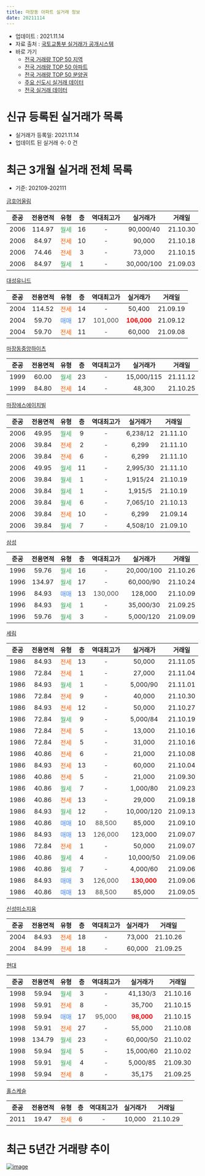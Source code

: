 ```yaml
---
title: 마장동 아파트 실거래 정보
date: 20211114
---
```


* 업데이트 : 2021.11.14
* 자료 출처 : [국토교통부 실거래가 공개시스템](http://rt.molit.go.kr)
* 바로 가기
    * [전국 거래량 TOP 50 지역](https://apt-info.github.io/apt-trade-info/tr)
    * [전국 거래량 TOP 50 아파트](https://apt-info.github.io/apt-trade-info/ta)
    * [전국 거래량 TOP 50 분양권](https://apt-info.github.io/apt-trade-info/tb)
    * [주요 신도시 실거래 데이터](https://apt-info.github.io/apt-trade-info/newtown)
    * [전국 실거래 데이터](https://apt-info.github.io/apt-trade-info/all)



<script async src="https://pagead2.googlesyndication.com/pagead/js/adsbygoogle.js"></script>
<!-- 기본광고 -->
<ins class="adsbygoogle"
     style="display:block"
     data-ad-client="ca-pub-1142216861245946"
     data-ad-slot="4805727019"
     data-ad-format="auto"
     data-full-width-responsive="true"></ins>
<script>
     (adsbygoogle = window.adsbygoogle || []).push({});
</script>


# 신규 등록된 실거래가 목록

* 실거래가 등록일: 2021.11.14
* 업데이트 된 실거래 수: 0 건




<script async src="https://pagead2.googlesyndication.com/pagead/js/adsbygoogle.js"></script>
<!-- 기본광고 -->
<ins class="adsbygoogle"
     style="display:block"
     data-ad-client="ca-pub-1142216861245946"
     data-ad-slot="4805727019"
     data-ad-format="auto"
     data-full-width-responsive="true"></ins>
<script>
     (adsbygoogle = window.adsbygoogle || []).push({});
</script>


# 최근 3개월 실거래 전체 목록
* 기준: 202109-202111


[금호어울림](https://search.naver.com/search.naver?query=%EA%B8%88%ED%98%B8%EC%96%B4%EC%9A%B8%EB%A6%BC)

|준공|전용면적|유형|층|역대최고가|실거래가|거래일|
|:---:|:---:|:---:|:---:|:---:|:---:|:---:|
|2006|114.97|<span style="color:#34A853">월세</span>|16|<span style="color:#444444">-</span>|90,000/40|21.10.30|
|2006|84.97|<span style="color:#FF5A00">전세</span>|10|<span style="color:#444444">-</span>|90,000|21.10.18|
|2006|74.46|<span style="color:#FF5A00">전세</span>|3|<span style="color:#444444">-</span>|73,000|21.10.15|
|2006|84.97|<span style="color:#34A853">월세</span>|1|<span style="color:#444444">-</span>|30,000/100|21.09.03|

[대성유니드](https://search.naver.com/search.naver?query=%EB%8C%80%EC%84%B1%EC%9C%A0%EB%8B%88%EB%93%9C)

|준공|전용면적|유형|층|역대최고가|실거래가|거래일|
|:---:|:---:|:---:|:---:|:---:|:---:|:---:|
|2004|114.52|<span style="color:#FF5A00">전세</span>|14|<span style="color:#444444">-</span>|50,400|21.09.19|
|2004|59.70|<span style="color:#4285F3">매매</span>|17|<span style="color:#444444">101,000</span>|<b><span style="color:#FF0000">106,000</span></b>|21.09.12|
|2004|59.70|<span style="color:#FF5A00">전세</span>|11|<span style="color:#444444">-</span>|60,000|21.09.08|

[마장동중앙하이츠](https://search.naver.com/search.naver?query=%EB%A7%88%EC%9E%A5%EB%8F%99%EC%A4%91%EC%95%99%ED%95%98%EC%9D%B4%EC%B8%A0)

|준공|전용면적|유형|층|역대최고가|실거래가|거래일|
|:---:|:---:|:---:|:---:|:---:|:---:|:---:|
|1999|60.00|<span style="color:#34A853">월세</span>|23|<span style="color:#444444">-</span>|15,000/115|21.11.12|
|1999|84.80|<span style="color:#FF5A00">전세</span>|14|<span style="color:#444444">-</span>|48,300|21.10.25|

[마장에스에이치빌](https://search.naver.com/search.naver?query=%EB%A7%88%EC%9E%A5%EC%97%90%EC%8A%A4%EC%97%90%EC%9D%B4%EC%B9%98%EB%B9%8C)

|준공|전용면적|유형|층|역대최고가|실거래가|거래일|
|:---:|:---:|:---:|:---:|:---:|:---:|:---:|
|2006|49.95|<span style="color:#34A853">월세</span>|9|<span style="color:#444444">-</span>|6,238/12|21.11.10|
|2006|39.84|<span style="color:#FF5A00">전세</span>|2|<span style="color:#444444">-</span>|6,299|21.11.10|
|2006|39.84|<span style="color:#FF5A00">전세</span>|6|<span style="color:#444444">-</span>|6,299|21.11.10|
|2006|49.95|<span style="color:#34A853">월세</span>|11|<span style="color:#444444">-</span>|2,995/30|21.11.10|
|2006|39.84|<span style="color:#34A853">월세</span>|1|<span style="color:#444444">-</span>|1,915/24|21.10.19|
|2006|39.84|<span style="color:#34A853">월세</span>|1|<span style="color:#444444">-</span>|1,915/5|21.10.19|
|2006|39.84|<span style="color:#34A853">월세</span>|6|<span style="color:#444444">-</span>|7,065/10|21.10.13|
|2006|39.84|<span style="color:#FF5A00">전세</span>|10|<span style="color:#444444">-</span>|6,299|21.09.14|
|2006|39.84|<span style="color:#34A853">월세</span>|7|<span style="color:#444444">-</span>|4,508/10|21.09.10|

[삼성](https://search.naver.com/search.naver?query=%EC%82%BC%EC%84%B1)

|준공|전용면적|유형|층|역대최고가|실거래가|거래일|
|:---:|:---:|:---:|:---:|:---:|:---:|:---:|
|1996|59.76|<span style="color:#34A853">월세</span>|16|<span style="color:#444444">-</span>|20,000/100|21.10.26|
|1996|134.97|<span style="color:#34A853">월세</span>|17|<span style="color:#444444">-</span>|60,000/90|21.10.24|
|1996|84.93|<span style="color:#4285F3">매매</span>|13|<span style="color:#444444">130,000</span>|128,000|21.10.09|
|1996|84.93|<span style="color:#34A853">월세</span>|1|<span style="color:#444444">-</span>|35,000/30|21.09.25|
|1996|59.76|<span style="color:#34A853">월세</span>|3|<span style="color:#444444">-</span>|5,000/120|21.09.09|

[세림](https://search.naver.com/search.naver?query=%EC%84%B8%EB%A6%BC)

|준공|전용면적|유형|층|역대최고가|실거래가|거래일|
|:---:|:---:|:---:|:---:|:---:|:---:|:---:|
|1986|84.93|<span style="color:#FF5A00">전세</span>|13|<span style="color:#444444">-</span>|50,000|21.11.05|
|1986|72.84|<span style="color:#FF5A00">전세</span>|1|<span style="color:#444444">-</span>|27,000|21.11.04|
|1986|84.93|<span style="color:#34A853">월세</span>|1|<span style="color:#444444">-</span>|5,000/90|21.11.01|
|1986|72.84|<span style="color:#FF5A00">전세</span>|9|<span style="color:#444444">-</span>|40,000|21.10.30|
|1986|84.93|<span style="color:#FF5A00">전세</span>|12|<span style="color:#444444">-</span>|50,000|21.10.27|
|1986|72.84|<span style="color:#34A853">월세</span>|9|<span style="color:#444444">-</span>|5,000/84|21.10.19|
|1986|72.84|<span style="color:#FF5A00">전세</span>|5|<span style="color:#444444">-</span>|13,000|21.10.16|
|1986|72.84|<span style="color:#FF5A00">전세</span>|5|<span style="color:#444444">-</span>|31,000|21.10.16|
|1986|40.86|<span style="color:#FF5A00">전세</span>|6|<span style="color:#444444">-</span>|21,000|21.10.08|
|1986|84.93|<span style="color:#FF5A00">전세</span>|13|<span style="color:#444444">-</span>|60,000|21.10.04|
|1986|40.86|<span style="color:#FF5A00">전세</span>|5|<span style="color:#444444">-</span>|21,000|21.09.30|
|1986|40.86|<span style="color:#34A853">월세</span>|7|<span style="color:#444444">-</span>|1,000/80|21.09.23|
|1986|40.86|<span style="color:#FF5A00">전세</span>|13|<span style="color:#444444">-</span>|29,000|21.09.18|
|1986|84.93|<span style="color:#34A853">월세</span>|12|<span style="color:#444444">-</span>|10,000/120|21.09.13|
|1986|40.86|<span style="color:#4285F3">매매</span>|10|<span style="color:#444444">88,500</span>|85,000|21.09.10|
|1986|84.93|<span style="color:#4285F3">매매</span>|13|<span style="color:#444444">126,000</span>|123,000|21.09.07|
|1986|72.84|<span style="color:#FF5A00">전세</span>|1|<span style="color:#444444">-</span>|50,000|21.09.07|
|1986|40.86|<span style="color:#34A853">월세</span>|4|<span style="color:#444444">-</span>|10,000/50|21.09.06|
|1986|40.86|<span style="color:#34A853">월세</span>|7|<span style="color:#444444">-</span>|4,000/60|21.09.06|
|1986|84.93|<span style="color:#4285F3">매매</span>|3|<span style="color:#444444">126,000</span>|<b><span style="color:#FF0000">130,000</span></b>|21.09.06|
|1986|40.86|<span style="color:#4285F3">매매</span>|13|<span style="color:#444444">88,500</span>|85,000|21.09.05|


<script async src="https://pagead2.googlesyndication.com/pagead/js/adsbygoogle.js"></script>
<!-- 기본광고 -->
<ins class="adsbygoogle"
     style="display:block"
     data-ad-client="ca-pub-1142216861245946"
     data-ad-slot="4805727019"
     data-ad-format="auto"
     data-full-width-responsive="true"></ins>
<script>
     (adsbygoogle = window.adsbygoogle || []).push({});
</script>


[신성미소지움](https://search.naver.com/search.naver?query=%EC%8B%A0%EC%84%B1%EB%AF%B8%EC%86%8C%EC%A7%80%EC%9B%80)

|준공|전용면적|유형|층|역대최고가|실거래가|거래일|
|:---:|:---:|:---:|:---:|:---:|:---:|:---:|
|2004|84.93|<span style="color:#FF5A00">전세</span>|18|<span style="color:#444444">-</span>|73,000|21.10.26|
|2004|84.99|<span style="color:#FF5A00">전세</span>|18|<span style="color:#444444">-</span>|60,000|21.09.25|

[현대](https://search.naver.com/search.naver?query=%ED%98%84%EB%8C%80)

|준공|전용면적|유형|층|역대최고가|실거래가|거래일|
|:---:|:---:|:---:|:---:|:---:|:---:|:---:|
|1998|59.94|<span style="color:#34A853">월세</span>|3|<span style="color:#444444">-</span>|41,130/3|21.10.16|
|1998|59.91|<span style="color:#FF5A00">전세</span>|8|<span style="color:#444444">-</span>|35,700|21.10.15|
|1998|59.94|<span style="color:#4285F3">매매</span>|17|<span style="color:#444444">95,000</span>|<b><span style="color:#FF0000">98,000</span></b>|21.10.15|
|1998|59.91|<span style="color:#FF5A00">전세</span>|27|<span style="color:#444444">-</span>|55,000|21.10.08|
|1998|134.79|<span style="color:#34A853">월세</span>|23|<span style="color:#444444">-</span>|60,000/50|21.10.02|
|1998|59.94|<span style="color:#34A853">월세</span>|5|<span style="color:#444444">-</span>|15,000/60|21.10.02|
|1998|59.91|<span style="color:#34A853">월세</span>|4|<span style="color:#444444">-</span>|5,000/85|21.09.30|
|1998|59.94|<span style="color:#FF5A00">전세</span>|8|<span style="color:#444444">-</span>|35,175|21.09.25|

[홀스케슬](https://search.naver.com/search.naver?query=%ED%99%80%EC%8A%A4%EC%BC%80%EC%8A%AC)

|준공|전용면적|유형|층|역대최고가|실거래가|거래일|
|:---:|:---:|:---:|:---:|:---:|:---:|:---:|
|2011|19.47|<span style="color:#FF5A00">전세</span>|6|<span style="color:#444444">-</span>|10,000|21.10.29|



<script async src="https://pagead2.googlesyndication.com/pagead/js/adsbygoogle.js"></script>
<!-- 기본광고 -->
<ins class="adsbygoogle"
     style="display:block"
     data-ad-client="ca-pub-1142216861245946"
     data-ad-slot="4805727019"
     data-ad-format="auto"
     data-full-width-responsive="true"></ins>
<script>
     (adsbygoogle = window.adsbygoogle || []).push({});
</script>


# 최근 5년간 거래량 추이


<div style="width:100%;">
    <canvas id="deal_progress" height="200"></canvas>
</div>

<script>
new Chart(document.getElementById("deal_progress"), {
    type: 'line',
    data: {
        labels: ['16.01','16.02','16.03','16.04','16.05','16.06','16.07','16.08','16.09','16.10','16.11','16.12','17.01','17.02','17.03','17.04','17.05','17.06','17.07','17.08','17.09','17.10','17.11','17.12','18.01','18.02','18.03','18.04','18.05','18.06','18.07','18.08','18.09','18.10','18.11','18.12','19.01','19.02','19.03','19.04','19.05','19.06','19.07','19.08','19.09','19.10','19.11','19.12','20.01','20.02','20.03','20.04','20.05','20.06','20.07','20.08','20.09','20.10','20.11','20.12','21.01','21.02','21.03','21.04','21.05','21.06','21.07','21.08','21.09','21.10','21.11'],
        datasets: [{
            label: '매매/분양권',
            data: [13,21,18,36,21,26,35,27,21,34,20,13,8,22,24,14,29,20,28,17,13,18,23,14,31,26,23,8,11,15,19,22,12,10,3,4,3,0,5,11,5,16,20,19,19,33,46,25,16,23,16,6,7,34,26,13,10,10,10,23,11,10,4,1,6,13,20,9,5,2,0],
            borderColor: "rgba(66, 133, 243, 1)",
            backgroundColor: "rgba(66, 133, 243, 0.05)",
            borderWidth: 1,
            pointRadius: 0,
            fill: false,
            lineTension: 0
        },{
            label: '전/월세',
            data: [21,33,40,31,31,22,22,23,23,24,31,72,39,39,30,26,35,32,35,36,23,30,26,34,38,31,46,33,34,24,27,27,41,49,27,54,50,36,31,23,23,24,23,28,35,18,28,35,32,37,33,30,32,26,34,29,28,22,36,100,27,32,26,19,29,29,36,34,17,23,8],
            borderColor: "rgba(255, 90, 0, 1)",
            backgroundColor: "rgba(255, 90, 0, 0.05)",
            borderWidth: 1,
            pointRadius: 0,
            fill: false,
            lineTension: 0
        },{
            label: '합계',
            data: [34,54,58,67,52,48,57,50,44,58,51,85,47,61,54,40,64,52,63,53,36,48,49,48,69,57,69,41,45,39,46,49,53,59,30,58,53,36,36,34,28,40,43,47,54,51,74,60,48,60,49,36,39,60,60,42,38,32,46,123,38,42,30,20,35,42,56,43,22,25,8],
            borderColor: "rgba(0, 0, 0, 1)",
            backgroundColor: "rgba(0, 0, 0, 0.03)",
            borderWidth: 0.1,
            pointRadius: 0,
            fill: true,
            lineTension: 0
        }
        ]
    },
    options: {
        responsive: true,
        title: {
            display: false
        },
        tooltips: {
            mode: 'index',
            intersect: false
        },
        hover: {
            mode: 'nearest',
            intersect: true
        },
        scales: {
            xAxes: [{
                display: true,
                scaleLabel: {
                    display: true,
                    labelString: '년/월'
                }
            }],
            yAxes: [{
                display: true,
                ticks: {
                    suggestedMin: 0,
                },
                scaleLabel: {
                    display: true,
                    labelString: '실거래 수'
                }
            }]
        }
    }
});

</script>


[![image](https://apt-info.github.io/images/2020-01-03-apt-trade-info/1024x500.png)](https://play.google.com/store/apps/details?id=com.aptinfo.apttradeinfo)

